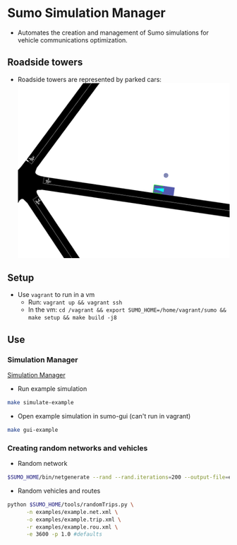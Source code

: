 # Sumo Simulation Manager
- Automates the creation and management of Sumo simulations for vehicle communications optimization.

## Roadside towers
- Roadside towers are represented by parked cars:
![Screenshot](docs/images/example_server.png)

## Setup
- Use `vagrant` to run in a vm
  - Run: `vagrant up && vagrant ssh`
  - In the vm: `cd /vagrant && export SUMO_HOME=/home/vagrant/sumo && make setup && make build -j8`

## Use

### Simulation Manager
[Simulation Manager](simulation_manager/README.md)

- Run example simulation
```bash
make simulate-example
```

- Open example simulation in sumo-gui (can't run in vagrant)
```bash
make gui-example
```

### Creating random networks and vehicles
- Random network
```bash
$SUMO_HOME/bin/netgenerate --rand --rand.iterations=200 --output-file=example.net.xml
```

- Random vehicles and routes
```bash
python $SUMO_HOME/tools/randomTrips.py \
      -n examples/example.net.xml \
      -o examples/example.trip.xml \
      -r examples/example.rou.xml \
      -e 3600 -p 1.0 #defaults
```
